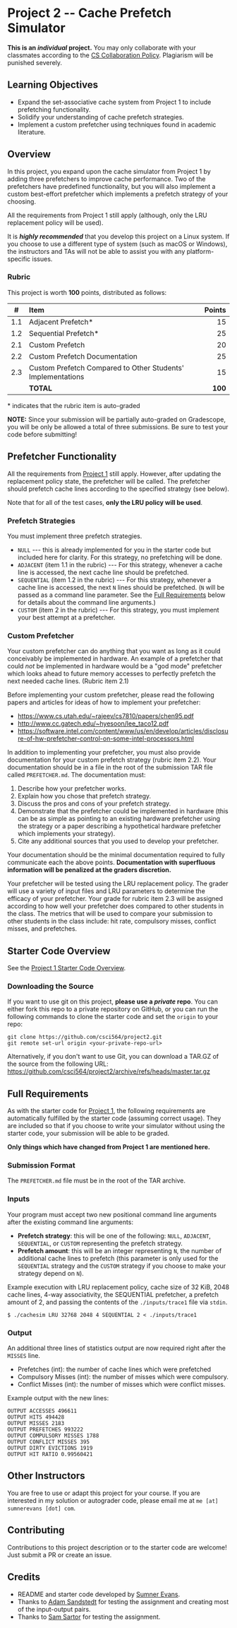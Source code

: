 # Project 2 -- Cache Prefetch Simulator

**This is an *individual* project.** You may only collaborate with your
classmates according to the [CS Collaboration
Policy](https://sumnerevans.com/teaching/csci564-s21/#collaboration-policy-for-programming-projects-in-cs-courses).
Plagiarism will be punished severely.

## Learning Objectives

* Expand the set-associative cache system from Project 1 to include prefetching
  functionality.
* Solidify your understanding of cache prefetch strategies.
* Implement a custom prefetcher using techniques found in academic literature.

## Overview

In this project, you expand upon the cache simulator from Project 1 by adding
three prefetchers to improve cache performance. Two of the prefetchers have
predefined functionality, but you will also implement a custom best-effort
prefetcher which implements a prefetch strategy of your choosing.

All the requirements from Project 1 still apply (although, only the LRU
replacement policy will be used).

It is ***highly recommended*** that you develop this project on a Linux system.
If you choose to use a different type of system (such as macOS or Windows), the
instructors and TAs will not be able to assist you with any platform-specific
issues.

### Rubric

This project is worth **100** points, distributed as follows:

| # | Item       | Points     |
| :-: | :--------- | ---------: |
| 1.1 | Adjacent Prefetch* | 15 |
| 1.2 | Sequential Prefetch* | 25 |
| 2.1 | Custom Prefetch | 20 |
| 2.2 | Custom Prefetch Documentation | 25 |
| 2.3 | Custom Prefetch Compared to Other Students' Implementations | 15 |
| | **TOTAL** | **100** |

\* indicates that the rubric item is auto-graded

**NOTE:** Since your submission will be partially auto-graded on Gradescope, you
will be only be allowed a total of three submissions. Be sure to test your code
before submitting!

## Prefetcher Functionality

All the requirements from [Project 1](https://github.com/csci564/project1)
still apply. However, after updating the replacement policy state, the
prefetcher will be called. The prefetcher should prefetch cache lines according
to the specified strategy (see below).

Note that for all of the test cases, **only the LRU policy will be used**.

### Prefetch Strategies

You must implement three prefetch strategies.

* `NULL` --- this is already implemented for you in the starter code but
  included here for clarity. For this strategy, no prefetching will be done.
* `ADJACENT` (item 1.1 in the rubric) --- For this strategy, whenever a cache
  line is accessed, the next cache line should be prefetched.
* `SEQUENTIAL` (item 1.2 in the rubric) --- For this strategy, whenever a cache
  line is accessed, the next `N` lines should be prefetched. (`N` will be passed
  as a command line parameter. See the [Full Requirements](#full-requirements)
  below for details about the command line arguments.)
* `CUSTOM` (item 2 in the rubric) --- For this strategy, you must implement your
  best attempt at a prefetcher.

### Custom Prefetcher

Your custom prefetcher can do anything that you want as long as it could
conceivably be implemented in hardware. An example of a prefetcher that could
*not* be implemented in hardware would be a "god mode" prefetcher which looks
ahead to future memory accesses to perfectly prefetch the next needed cache
lines. (Rubric item 2.1)

Before implementing your custom prefetcher, please read the following papers and
articles for ideas of how to implement your prefetcher:

* https://www.cs.utah.edu/~rajeev/cs7810/papers/chen95.pdf
* http://www.cc.gatech.edu/~hyesoon/lee_taco12.pdf
* https://software.intel.com/content/www/us/en/develop/articles/disclosure-of-hw-prefetcher-control-on-some-intel-processors.html

In addition to implementing your prefetcher, you must also provide documentation
for your custom prefetch strategy (rubric item 2.2). Your documentation should
be in a file in the root of the submission TAR file called `PREFETCHER.md`. The
documentation must:

1. Describe how your prefetcher works.
2. Explain how you chose that prefetch strategy.
3. Discuss the pros and cons of your prefetch strategy.
4. Demonstrate that the prefetcher could be implemented in hardware (this can be
   as simple as pointing to an existing hardware prefetcher using the strategy
   or a paper describing a hypothetical hardware prefetcher which implements
   your strategy).
5. Cite any additional sources that you used to develop your prefetcher.

Your documentation should be the minimal documentation required to fully
communicate each the above points. **Documentation with superfluous information
will be penalized at the graders discretion.**

Your prefetcher will be tested using the LRU replacement policy. The grader will
use a variety of input files and LRU parameters to determine the efficacy of
your prefetcher. Your grade for rubric item 2.3 will be assigned according to
how well your prefetcher does compared to other students in the class. The
metrics that will be used to compare your submission to other students in the
class include: hit rate, compulsory misses, conflict misses, and prefetches.

## Starter Code Overview

See the [Project 1 Starter Code
Overview](https://github.com/csci564/project1/#starter-code-overview).

### Downloading the Source

If you want to use git on this project, **please use a *private* repo**. You can
either fork this repo to a private repository on GitHub, or you can run the
following commands to clone the starter code and set the `origin` to your repo:
```
git clone https://github.com/csci564/project2.git
git remote set-url origin <your-private-repo-url>
```

Alternatively, if you don't want to use Git, you can download a TAR.GZ of the
source from the following URL:
https://github.com/csci564/project2/archive/refs/heads/master.tar.gz

## Full Requirements

As with the starter code for [Project
1](https://github.com/csci564/project1), the following requirements are
automatically fulfilled by the starter code (assuming correct usage). They are
included so that if you choose to write your simulator without using the starter
code, your submission will be able to be graded.

**Only things which have changed from Project 1 are mentioned here.**

### Submission Format

The `PREFETCHER.md` file must be in the root of the TAR archive.

### Inputs

Your program must accept two new positional command line arguments after the
existing command line arguments:

* **Prefetch strategy**: this will be one of the following: `NULL`, `ADJACENT`,
  `SEQUENTIAL`, or `CUSTOM` representing the prefetch strategy.
* **Prefetch amount**: this will be an integer representing `N`, the number of
  additional cache lines to prefetch (this parameter is only used for the
  `SEQUENTIAL` strategy and the `CUSTOM` strategy if you choose to make your
  strategy depend on `N`).

Example execution with LRU replacement policy, cache size of 32 KiB, 2048 cache
lines, 4-way associativity, the SEQUENTIAL prefetcher, a prefetch amount of 2,
and passing the contents of the `./inputs/trace1` file via `stdin`.

```
$ ./cachesim LRU 32768 2048 4 SEQUENTIAL 2 < ./inputs/trace1
```

### Output

An additional three lines of statistics output are now required right after the
`MISSES` line.

* Prefetches (int): the number of cache lines which were prefetched
* Compulsory Misses (int): the number of misses which were compulsory.
* Conflict Misses (int): the number of misses which were conflict misses.

Example output with the new lines:

```
OUTPUT ACCESSES 496611
OUTPUT HITS 494428
OUTPUT MISSES 2183
OUTPUT PREFETCHES 993222
OUTPUT COMPULSORY MISSES 1788
OUTPUT CONFLICT MISSES 395
OUTPUT DIRTY EVICTIONS 1919
OUTPUT HIT RATIO 0.99560421
```

## Other Instructors

You are free to use or adapt this project for your course. If you are interested
in my solution or autograder code, please email me at `me [at] sumnerevans [dot]
com`.

## Contributing

Contributions to this project description or to the starter code are welcome!
Just submit a PR or create an issue.

## Credits

* README and starter code developed by [Sumner Evans](https://sumnerevans.com).
* Thanks to [Adam Sandstedt](https://github.com/AdamSandstedt) for testing the
  assignment and creating most of the input-output pairs.
* Thanks to [Sam Sartor](https://samsartor.com) for testing the assignment.
